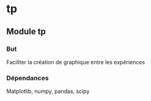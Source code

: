# tp
## Module tp
### But
Faciliter la création de graphique entre les expériences

### Dépendances
Matplotlib, numpy, pandas, scipy
